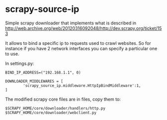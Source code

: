 scrapy-source-ip
================

Simple scrapy downloader that implements what is described in http://web.archive.org/web/20120316092048/http://dev.scrapy.org/ticket/153 

It allows to bind a specific ip to requests used to crawl websites. So
for instance if you have 2 network interfaces you can specify a particular
one to use.

In settings.py:

	BIND_IP_ADDRESS=("192.168.1.1", 0)

	DOWNLOADER_MIDDLEWARES = [
    		'scrapy_source_ip.middleware.HttpIpBindMiddleware':1,
	]

The modified scrapy core files are in files, copy them to:

	$SCRAPY_HOME/core/downloader/handlers/http.py
	$SCRAPY_HOME/core/downloader/webclient.py

